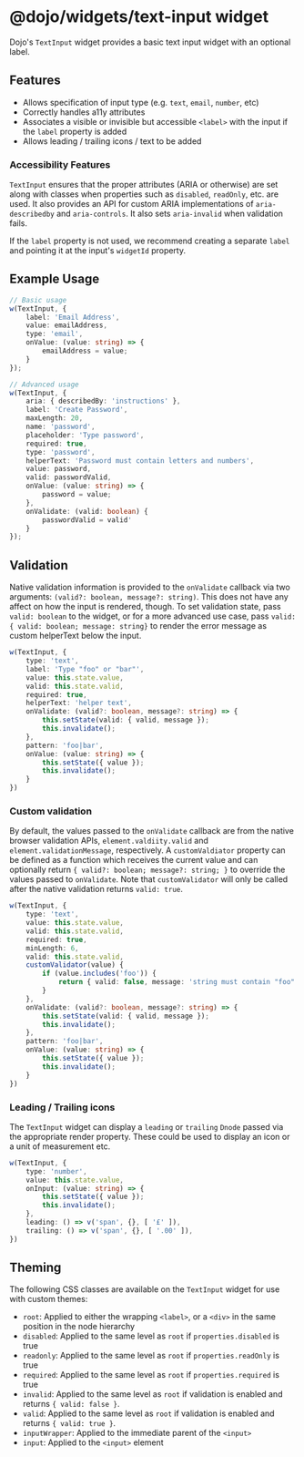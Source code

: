 # @dojo/widgets/text-input widget

Dojo's `TextInput` widget provides a basic text input widget with an optional label.


## Features

- Allows specification of input type (e.g. `text`, `email`, `number`, etc)
- Correctly handles a11y attributes
- Associates a visible or invisible but accessible `<label>` with the input if the `label` property is added
- Allows leading / trailing icons / text to be added

### Accessibility Features

`TextInput` ensures that the proper attributes (ARIA or otherwise) are set along with classes when properties such as `disabled`, `readOnly`, etc. are used. It also provides an API for custom ARIA implementations of `aria-describedby` and `aria-controls`. It also sets `aria-invalid` when validation fails.

If the `label` property is not used, we recommend creating a separate `label` and pointing it at the input's `widgetId` property.

## Example Usage

```typescript
// Basic usage
w(TextInput, {
	label: 'Email Address',
	value: emailAddress,
    type: 'email',
	onValue: (value: string) => {
		emailAddress = value;
	}
});

// Advanced usage
w(TextInput, {
	aria: { describedBy: 'instructions' },
	label: 'Create Password',
	maxLength: 20,
	name: 'password',
	placeholder: 'Type password',
	required: true,
	type: 'password',
	helperText: 'Password must contain letters and numbers',
	value: password,
    valid: passwordValid,
	onValue: (value: string) => {
		password = value;
	},
	onValidate: (valid: boolean) {
		passwordValid = valid'
	}
});
```

## Validation

Native validation information is provided to the `onValidate` callback via two arguments: `(valid?: boolean, message?: string)`. This does not have any affect on how the input is rendered, though. To set validation state, pass `valid: boolean` to the widget, or for a more advanced use case, pass `valid: { valid: boolean; message: string}` to render the error message as custom helperText below the input.

```typescript
w(TextInput, {
	type: 'text',
	label: 'Type "foo" or "bar"',
	value: this.state.value,
	valid: this.state.valid,
	required: true,
	helperText: 'helper text',
	onValidate: (valid?: boolean, message?: string) => {
		this.setState(valid: { valid, message });
		this.invalidate();
	},
	pattern: 'foo|bar',
	onValue: (value: string) => {
		this.setState({ value });
		this.invalidate();
	}
})
```

### Custom validation

By default, the values passed to the `onValidate` callback are from the native browser validation APIs, `element.valdiity.valid` and `element.validationMessage`, respectively. A `customValdiator` property can be defined as a function which receives the current value and can optionally return `{ valid?: boolean; message?: string; }` to override the values passed to `onValidate`. Note that `customValidator` will only be called after the native validation returns `valid: true`.

```typescript
w(TextInput, {
	type: 'text',
	value: this.state.value,
	valid: this.state.valid,
	required: true,
	minLength: 6,
	valid: this.state.valid,
	customValidator(value) {
		if (value.includes('foo')) {
			return { valid: false, message: 'string must contain "foo"' };
		}
	},
	onValidate: (valid?: boolean, message?: string) => {
		this.setState(valid: { valid, message });
		this.invalidate();
	},
	pattern: 'foo|bar',
	onValue: (value: string) => {
		this.setState({ value });
		this.invalidate();
	}
})
```

### Leading / Trailing icons

The `TextInput` widget can display a `leading` or `trailing` `Dnode` passed via the appropriate render property. These could be used to display an icon or a unit of measurement etc.

```typescript
w(TextInput, {
	type: 'number',
	value: this.state.value,
	onInput: (value: string) => {
		this.setState({ value });
		this.invalidate();
	},
	leading: () => v('span', {}, [ '£' ]),
	trailing: () => v('span', {}, [ '.00' ]),
})
```

## Theming

The following CSS classes are available on the `TextInput` widget for use with custom themes:

- `root`: Applied to either the wrapping `<label>`, or a `<div>` in the same position in the node hierarchy
- `disabled`: Applied to the same level as `root` if `properties.disabled` is true
- `readonly`: Applied to the same level as `root` if `properties.readOnly` is true
- `required`: Applied to the same level as `root` if `properties.required` is true
- `invalid`: Applied to the same level as `root` if validation is enabled and returns `{ valid: false }`.
- `valid`: Applied to the same level as `root` if validation is enabled and returns `{ valid: true }`.
- `inputWrapper`: Applied to the immediate parent of the `<input>`
- `input`: Applied to the `<input>` element
